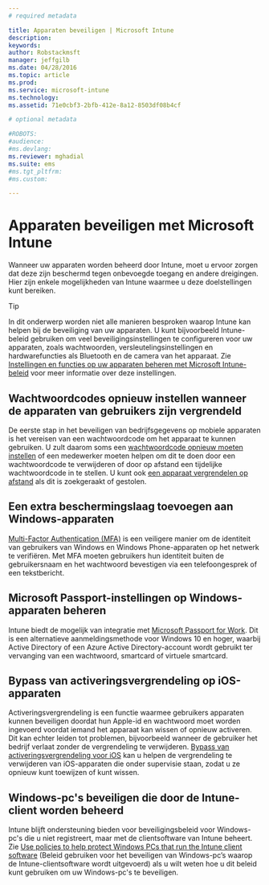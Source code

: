 ```yaml
---
# required metadata

title: Apparaten beveiligen | Microsoft Intune
description:
keywords:
author: Robstackmsft
manager: jeffgilb
ms.date: 04/28/2016
ms.topic: article
ms.prod:
ms.service: microsoft-intune
ms.technology:
ms.assetid: 71e0cbf3-2bfb-412e-8a12-8503df08b4cf

# optional metadata

#ROBOTS:
#audience:
#ms.devlang:
ms.reviewer: mghadial
ms.suite: ems
#ms.tgt_pltfrm:
#ms.custom:

---
```


# Apparaten beveiligen met Microsoft Intune
Wanneer uw apparaten worden beheerd door Intune, moet u ervoor zorgen dat deze zijn beschermd tegen onbevoegde toegang en andere dreigingen. Hier zijn enkele mogelijkheden van Intune waarmee u deze doelstellingen kunt bereiken.

> [!TIP]
> In dit onderwerp worden niet alle manieren besproken waarop Intune kan helpen bij de beveiliging van uw apparaten. U kunt bijvoorbeeld Intune-beleid gebruiken om veel beveiligingsinstellingen te configureren voor uw apparaten, zoals wachtwoorden, versleutelingsinstellingen en hardwarefuncties als Bluetooth en de camera van het apparaat. Zie [Instellingen en functies op uw apparaten beheren met Microsoft Intune-beleid](manage-settings-and-features-on-your-devices-with-microsoft-intune-policies.md) voor meer informatie over deze instellingen.

## Wachtwoordcodes opnieuw instellen wanneer de apparaten van gebruikers zijn vergrendeld
De eerste stap in het beveiligen van bedrijfsgegevens op mobiele apparaten is het vereisen van een wachtwoordcode om het apparaat te kunnen gebruiken. U zult daarom soms een [wachtwoordcode opnieuw moeten instellen](use-remote-lock-and-passcode-reset-in-microsoft-intune.md) of een medewerker moeten helpen om dit te doen door een wachtwoordcode te verwijderen of door op afstand een tijdelijke wachtwoordcode in te stellen. U kunt ook [een apparaat vergrendelen op afstand](use-remote-lock-and-passcode-reset-in-microsoft-intune.md) als dit is zoekgeraakt of gestolen.

## Een extra beschermingslaag toevoegen aan Windows-apparaten
[Multi-Factor Authentication (MFA)](protect-windows-devices-with-multi-factor-authentication.md) is een veiligere manier om de identiteit van gebruikers van Windows en Windows Phone-apparaten op het netwerk te verifiëren.  Met MFA moeten gebruikers hun identiteit buiten de gebruikersnaam en het wachtwoord bevestigen via een telefoongesprek of een tekstbericht.

## Microsoft Passport-instellingen op Windows-apparaten beheren
Intune biedt de mogelijk van integratie met [Microsoft Passport for Work](control-microsoft-passport-settings-on-devices-with-microsoft-intune.md). Dit is een alternatieve aanmeldingsmethode voor Windows 10 en hoger, waarbij Active Directory of een Azure Active Directory-account wordt gebruikt ter vervanging van een wachtwoord, smartcard of virtuele smartcard.

## Bypass van activeringsvergrendeling op iOS-apparaten
Activeringsvergrendeling is een functie waarmee gebruikers apparaten kunnen beveiligen doordat hun Apple-id en wachtwoord moet worden ingevoerd voordat iemand het apparaat kan wissen of opnieuw activeren. Dit kan echter leiden tot problemen, bijvoorbeeld wanneer de gebruiker het bedrijf verlaat zonder de vergrendeling te verwijderen. [Bypass van activeringsvergrendeling voor iOS](help-protect-ios-devices-with-activation-lock-bypass-for-microsoft-intune.md) kan u helpen de vergrendeling te verwijderen van iOS-apparaten die onder supervisie staan, zodat u ze opnieuw kunt toewijzen of kunt wissen.

## Windows-pc's beveiligen die door de Intune-client worden beheerd
Intune blijft ondersteuning bieden voor beveiligingsbeleid voor Windows-pc's die u niet registreert, maar met de clientsoftware van Intune beheert. Zie [Use policies to help protect Windows PCs that run the Intune client software](policies-to-protect-windows-pcs-in-microsoft-intune.md) (Beleid gebruiken voor het beveiligen van Windows-pc’s waarop de Intune-clientsoftware wordt uitgevoerd) als u wilt weten hoe u dit beleid kunt gebruiken om uw Windows-pc's te beveiligen.


<!--HONumber=Jun16_HO1-->


